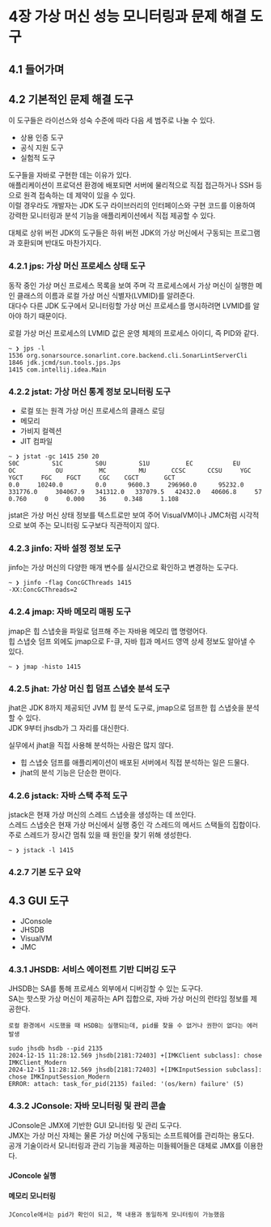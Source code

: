 # 4장 가상 머신 성능 모니터링과 문제 해결 도구

## 4.1 들어가며

## 4.2 기본적인 문제 해결 도구

이 도구들은 라이선스와 성숙 수준에 따라 다음 세 범주로 나눌 수 있다.  
- 상용 인증 도구
- 공식 지원 도구
- 실험적 도구

도구들을 자바로 구현한 데는 이유가 있다.  
애플리케이션이 프로덕션 환경에 배포되면 서버에 물리적으로 직접 접근하거나 SSH 등으로 원격 접속하는 데 제약이 있을 수 있다.  
이럴 경우라도 개발자는 JDK 도구 라이브러리의 인터페이스와 구현 코드를 이용하여 강력한 모니터링과 분석 기능을 애플리케이션에서 직접 제공할 수 있다.  

대체로 상위 버전 JDK의 도구들은 하위 버전 JDK의 가상 머신에서 구동되는 프로그램과 호환되며 반대도 마찬가지다.  

### 4.2.1 jps: 가상 머신 프로세스 상태 도구

동작 중인 가상 머신 프로세스 목록을 보여 주며 각 프로세스에서 가상 머신이 실행한 메인 클래스의 이름과 로컬 가상 머신 식별자(LVMID)를 알려준다.  
대다수 다른 JDK 도구에서 모니터링할 가상 머신 프로세스를 명시하려면 LVMID를 알아야 하기 때문이다.  

로컬 가상 머신 프로세스의 LVMID 값은 운영 체제의 프로세스 아이디, 즉 PID와 같다.  

```
~ ❯ jps -l
1536 org.sonarsource.sonarlint.core.backend.cli.SonarLintServerCli
1846 jdk.jcmd/sun.tools.jps.Jps
1415 com.intellij.idea.Main
```

### 4.2.2 jstat: 가상 머신 통계 정보 모니터링 도구

- 로컬 또는 원격 가상 머신 프로세스의 클래스 로딩
- 메모리
- 가비지 컬렉션
- JIT 컴파일

```
~ ❯ jstat -gc 1415 250 20    
S0C         S1C         S0U         S1U          EC           EU           OC           OU          MC         MU       CCSC      CCSU     YGC     YGCT     FGC    FGCT     CGC    CGCT       GCT
0.0     10240.0         0.0      9600.3     296960.0      95232.0     331776.0     304067.9   341312.0   337079.5   42432.0   40606.8     57     0.760     0     0.000    36     0.348     1.108
```

jstat은 가상 머신 상태 정보를 텍스트로만 보여 주어 VisualVM이나 JMC처럼 시각적으로 보여 주는 모니터링 도구보다 직관적이지 않다.  

### 4.2.3 jinfo: 자바 설정 정보 도구

jinfo는 가상 머신의 다양한 매개 변수를 실시간으로 확인하고 변경하는 도구다.  

```
~ ❯ jinfo -flag ConcGCThreads 1415
-XX:ConcGCThreads=2
```

### 4.2.4 jmap: 자바 메모리 매핑 도구

jmap은 힙 스냅숏을 파일로 덤프해 주는 자바용 메모리 맵 명령어다.  
힙 스냅숏 덤프 외에도 jmap으로 F-큐, 자바 힙과 메서드 영역 상세 정보도 알아낼 수 있다.  

```
~ ❯ jmap -histo 1415
```

### 4.2.5 jhat: 가상 머신 힙 덤프 스냅숏 분석 도구

jhat은 JDK 8까지 제공되던 JVM 힙 분석 도구로, jmap으로 덤프한 힙 스냅숏을 분석할 수 있다.  
JDK 9부터 jhsdb가 그 자리를 대신한다.  

실무에서 jhat을 직접 사용해 분석하는 사람은 많지 않다.  
- 힙 스냅숏 덤프를 애플리케이션이 배포된 서버에서 직접 분석하는 일은 드물다.
- jhat의 분석 기능은 단순한 편이다.  

### 4.2.6 jstack: 자바 스택 추적 도구

jstack은 현재 가상 머신의 스레드 스냅숏을 생성하는 데 쓰인다.  
스레드 스냅숏은 현재 가상 머신에서 실행 중인 각 스레드의 메서드 스택들의 집합이다.  
주로 스레드가 장시간 멈춰 있을 때 원인을 찾기 위해 생성한다.  

```
~ ❯ jstack -l 1415
```

### 4.2.7 기본 도구 요약


## 4.3 GUI 도구

- JConsole
- JHSDB
- VisualVM
- JMC

### 4.3.1 JHSDB: 서비스 에이전트 기반 디버깅 도구

JHSDB는 SA를 통해 프로세스 외부에서 디버깅할 수 있는 도구다.  
SA는 핫스팟 가상 머신이 제공하는 API 집합으로, 자바 가상 머신의 런타임 정보를 제공한다.  

```
로컬 환경에서 시도했을 때 HSDB는 실행되는데, pid를 찾을 수 없거나 권한이 없다는 에러 발생

sudo jhsdb hsdb --pid 2135
2024-12-15 11:28:12.569 jhsdb[2181:72403] +[IMKClient subclass]: chose IMKClient_Modern
2024-12-15 11:28:12.569 jhsdb[2181:72403] +[IMKInputSession subclass]: chose IMKInputSession_Modern
ERROR: attach: task_for_pid(2135) failed: '(os/kern) failure' (5)
```

### 4.3.2 JConsole: 자바 모니터링 및 관리 콘솔

JConsole은 JMX에 기반한 GUI 모니터링 및 관리 도구다.  
JMX는 가상 머신 자체는 물론 가상 머신에 구동되는 소프트웨어를 관리하는 용도다.  
공개 기술이라서 모니터링과 관리 기능을 제공하는 미들웨어들은 대체로 JMX를 이용한다.  

#### JConcole 실행

#### 메모리 모니터링

```
JConcole에서는 pid가 확인이 되고, 책 내용과 동일하게 모니터링이 가능했음  
```


